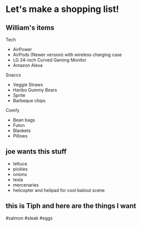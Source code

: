 # Let's make a shopping list!


## William's items
Tech
- AirPower
- AirPods (Newer version) with wireless charging case
- LG 24-inch Curved Gaming Monitor
- Amazon Alexa

Snaccs
- Veggie Straws
- Haribo Gummy Bears
- Sprite
- Barbeque chips

Comfy
- Bean bags
- Futon
- Blankets
- Pillows

## joe wants this stuff

- lettuce
- pickles
- onions
- tesla
- mercenaries
- helicopter and helipad for cool bailout scene


## this is Tiph and here are the things I want

#salmon
#steak
#eggs
